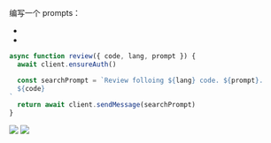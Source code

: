 
<div grid="~ cols-1 gap-0">
<div>
<Transform :scale="0.8">

编写一个 prompts：
- <GithubLink url="https://github.com/f/awesome-chatgpt-prompts" title="awesome-chatgpt-prompts"/>
- <GithubLink url="https://github.com/PlexPt/awesome-chatgpt-prompts-zh" title="awesome-chatgpt-prompts 中文版" />

```js
async function review({ code, lang, prompt }) {
  await client.ensureAuth()

  const searchPrompt = `Review folloing ${lang} code. ${prompt}.
  ${code}
`
  return await client.sendMessage(searchPrompt)
}
```

</Transform>
</div>
<div>
<img mx-auto src="/chatgpt-demo2.jpg" w="75%" h="~" />
<img mx-auto src="/chatgpt-demo3.jpg" w="75%" h="~" />
</div>
</div >

